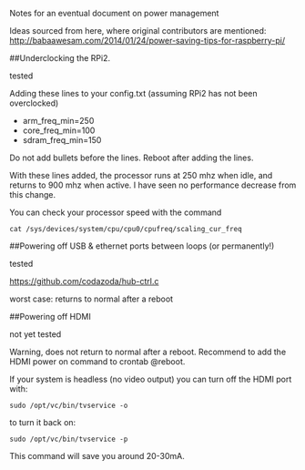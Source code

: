 Notes for an eventual document on power management

Ideas sourced from here, where original contributors are mentioned:
http://babaawesam.com/2014/01/24/power-saving-tips-for-raspberry-pi/

##Underclocking the RPi2. 

tested

Adding these lines to your config.txt (assuming RPi2 has not been overclocked)
* arm_freq_min=250
* core_freq_min=100
* sdram_freq_min=150

Do not add bullets before the lines. Reboot after adding the lines.

With these lines added, the processor runs at 250 mhz when idle, and returns to 900 mhz when active. I have seen no performance decrease from this change.

You can check your processor speed with the command

`cat /sys/devices/system/cpu/cpu0/cpufreq/scaling_cur_freq`

##Powering off USB & ethernet ports between loops (or permanently!)

tested

https://github.com/codazoda/hub-ctrl.c

worst case: returns to normal after a reboot

##Powering off HDMI

not yet tested

Warning, does not return to normal after a reboot. Recommend to add the HDMI power on command to crontab @reboot.

If your system is headless (no video output) you can turn off the HDMI port with:

`sudo /opt/vc/bin/tvservice -o`

to turn it back on:

`sudo /opt/vc/bin/tvservice -p`

This command will save you around 20-30mA.
